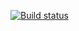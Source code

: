 [![Build status](https://ci.appveyor.com/api/projects/status/mwxvnl7tk0yot4j0?svg=true)](https://ci.appveyor.com/project/GubinaIrina/homework-patterns-1-2)
